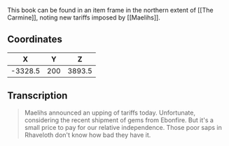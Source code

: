  

This book can be found in an item frame in the northern extent of [[The Carmine]], noting new tariffs imposed by [[Maelihs]].

## Coordinates
|  **X**  | **Y** | **Z**  |
| :-----: | :---: | :----: |
| -3328.5 |  200  | 3893.5 |

## Transcription
> Maelihs announced an upping of tariffs today. Unfortunate, considering the recent shipment of gems from Ebonfire. But it's a small price to pay for our relative independence. Those poor saps in Rhaveloth don't know how bad they have it.
